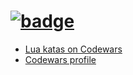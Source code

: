 # [![badge](https://www.codewars.com/users/devarops/badges/large)](https://www.codewars.com/users/devarops)

- [Lua katas on
  Codewars](https://www.codewars.com/kata/search/lua?q=&xids=completed&beta=false&order_by=popularity%20desc)
- [Codewars profile](https://www.codewars.com/users/devarops)

